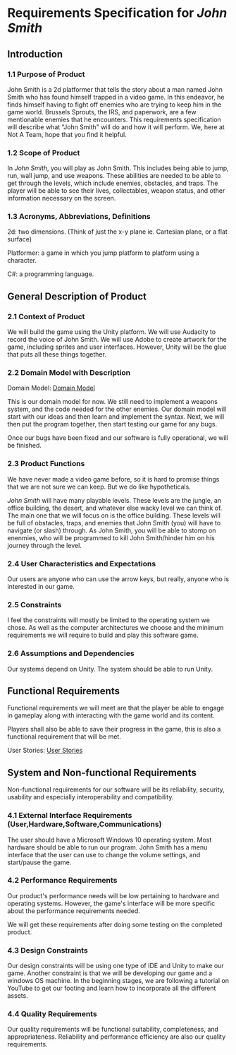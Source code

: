 # Requirements Specification for *John Smith*

## Introduction

### 1.1 Purpose of Product

John Smith is a 2d platformer that tells the story about a man named John Smith who has found himself trapped in a video game. In this endeavor, he finds himself having to fight off enemies who are trying to keep him in the game world. Brussels Sprouts, the IRS, and paperwork, are a few mentionable enemies that he encounters. This requirements specification will describe what "John Smith" will do and how it will perform. We, here at Not A Team, hope that you find it helpful. 


### 1.2 Scope of Product

In *John Smith*, you will play as John Smith. This includes being able to jump, run, wall jump, and use weapons. These abilities are needed to be able to get through the levels, which include enemies, obstacles, and traps. The player will be able to see their lives, collectables, weapon status, and other information necessary on the screen. 

  
### 1.3 Acronyms, Abbreviations, Definitions 

2d: two dimensions. (Think of just the x-y plane ie. Cartesian plane, or a flat surface) 

Platformer: a game in which you jump platform to platform using a character. 

C#: a programming language. 


## General Description of Product 
  
### 2.1 Context of Product 

We will build the game using the Unity platform. We will use Audacity to record the voice of John Smith. We will use Adobe to create artwork for the game, including sprites and user interfaces. However, Unity will be the glue that puts all these things together.


### 2.2 Domain Model with Description 

Domain Model: [Domain Model](DomainModel.png)

This is our domain model for now. We still need to implement a weapons system, and the code needed for the other enemies.
Our domain model will start with our ideas and then learn and implement the syntax.  Next, we will then put the program together, then start testing our game for any bugs. 

Once our bugs have been fixed and our software is fully operational, we will be finished. 


### 2.3 Product Functions

We have never made a video game before, so it is hard to promise things that we are not sure we can keep. But we do like hypotheticals. 

*John Smith* will have many playable levels. These levels are the jungle, an office building, the desert, and whatever else wacky level we can think of. The main one that we will focus on is the office building. These levels will be full of obstacles, traps, and enemies that John Smith (you) will have to navigate (or slash) through. As John Smith, you will be able to stomp on enenmies, who will be programmed to kill John Smith/hinder him on his journey through the level.


### 2.4 User Characteristics and Expectations 

Our users are anyone who can use the arrow keys, but really, anyone who is interested in our game.


### 2.5 Constraints 

I feel the constraints will mostly be limited to the operating system we chose.  As well as the computer architectures we choose and the minimum requirements we will require to build and play this software game. 


### 2.6 Assumptions and Dependencies 

Our systems depend on Unity. The system should be able to run Unity. 


## Functional Requirements 

Functional requirements we will meet are that the player be able to engage in gameplay along with interacting with the game world and its content. 

Players shall also be able to save their progress in the game, this is also a functional requirement that will be met. 

User Stories: [User Stories](userstories.md)  


## System and Non-functional Requirements 

Non-functional requirements for our software will be its reliability, security, usability and especially interoperability and compatibility. 


### 4.1 External Interface Requirements (User,Hardware,Software,Communications) 

The user should have a Microsoft Windows 10 operating system. Most hardware should be able to run our program.
John Smith has a menu interface that the user can use to change the volume settings, and start/pause the game. 


### 4.2 Performance Requirements 

Our product's performance needs will be low pertaining to hardware and operating systems. However, the game's interface will be more specific about the performance requirements needed. 

We will get these requirements after doing some testing on the completed product.


### 4.3 Design Constraints 

Our design constraints will be using one type of IDE and Unity to make our game.  Another constraint is that we will be developing our game and a windows OS machine. In the beginning stages, we are following a tutorial on YouTube to get our footing and learn how to incorporate all the different assets. 

  
### 4.4 Quality Requirements 

Our quality requirements will be functional suitability, completeness, and appropriateness.  Reliability and performance efficiency are also our quality requirements.
